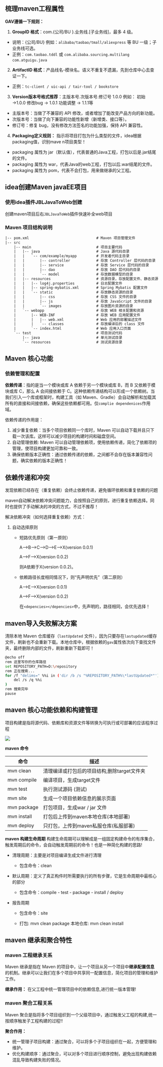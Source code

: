 ## 梳理maven工程属性

**GAV遵循一下规则：**

1.  **GroupID 格式**：com.{公司/BU }.业务线.[子业务线]，最多 4 级。

- 说明：{公司/BU} 例如：`alibaba/taobao/tmall/aliexpress` 等 BU 一级；子业务线可选。
- 正例：`com.taobao.tddl` 或 `com.alibaba.sourcing.multilang`  `com.atguigu.java`

2.  **ArtifactID 格式**：产品线名-模块名。语义不重复不遗漏，先到仓库中心去查证一下。

- 正例：`tc-client / uic-api / tair-tool / bookstore`

3. **Version版本号格式推荐**：主版本号.次版本号.修订号 1.0.0
  例如： 初始→1.0.0  修改bug → 1.0.1  功能调整 → 1.1.1等
- 主版本号：当做了不兼容的 API 修改，或者增加了能改变产品方向的新功能。
- 次版本号：当做了向下兼容的功能性新增（新增类、接口等）。
- 修订号：修复 bug，没有修改方法签名的功能加强，保持 API 兼容性。

4. **Packaging定义规则：**
  指示将项目打包为什么类型的文件，idea根据packaging值，识别mave n项目类型！

  - packaging 属性为 jar（默认值），代表普通的Java工程，打包以后是.jar结尾的文件。
  - packaging 属性为 war，代表Java的web工程，打包以后.war结尾的文件。
  - packaging 属性为 pom，代表不会打包，用来做继承的父工程。

## idea创建Maven javaEE项目
### 使用idea插件JBLJavaToWeb创建

创建maven项目后右`JBLJavaToWeb`插件快速补全web项目

### Maven 项目结构说明
```xml
|-- pom.xml                               # Maven 项目管理文件 
|-- src
    |-- main                              # 项目主要代码
    |   |-- java                          # Java 源代码目录
    |   |   `-- com/example/myapp         # 开发者代码主目录
    |   |       |-- controller            # 存放 Controller 层代码的目录
    |   |       |-- service               # 存放 Service 层代码的目录
    |   |       |-- dao                   # 存放 DAO 层代码的目录
    |   |       `-- model                 # 存放数据模型的目录
    |   |-- resources                     # 资源目录，存放配置文件、静态资源等
    |   |   |-- log4j.properties          # 日志配置文件
    |   |   |-- spring-mybatis.xml        # Spring Mybatis 配置文件
    |   |   `-- static                    # 存放静态资源的目录
    |   |       |-- css                   # 存放 CSS 文件的目录
    |   |       |-- js                    # 存放 JavaScript 文件的目录
    |   |       `-- images                # 存放图片资源的目录
    |   `-- webapp                        # 存放 WEB 相关配置和资源
    |       |-- WEB-INF                   # 存放 WEB 应用配置文件
    |       |   |-- web.xml               # Web 应用的部署描述文件
    |       |   `-- classes               # 存放编译后的 class 文件
    |       `-- index.html                # Web 应用入口页面
    `-- test                              # 项目测试代码
        |-- java                          # 单元测试目录
        `-- resources                     # 测试资源目录
```

## Maven 核心功能
### 依赖管理和配置

**依赖传递**：指的是当一个模块或库 A 依赖于另一个模块或库 B，而 B 又依赖于模块或库 C，那么 A 会间接依赖于 C。这种依赖传递结构可以形成一个依赖树。当我们引入一个库或框架时，构建工具（如 Maven、Gradle）会自动解析和加载其所有的直接和间接依赖，确保这些依赖都可用。仅`complie dependenices`作用域。

依赖传递的作用是：

1. 减少重复依赖：当多个项目依赖同一个库时，Maven 可以自动下载并且只下载一次该库。这样可以减少项目的构建时间和磁盘空间。
2. 自动管理依赖: Maven 可以自动管理依赖项，使用依赖传递，简化了依赖项的管理，使项目构建更加可靠和一致。
3. 确保依赖版本正确性：通过依赖传递的依赖，之间都不会存在版本兼容性问题，确实依赖的版本正确性！

## 依赖传递和冲突

发现依赖已经存在（重复依赖）会终止依赖传递，避免循环依赖和重复依赖的问题

maven自动解决依赖冲突问题能力，会按照自己的原则，进行重复依赖选择。同时也提供了手动解决的冲突的方式，不过不推荐！

解决依赖冲突（如何选择重复依赖）方式：
  1. 自动选择原则
      - 短路优先原则（第一原则）

          A—>B—>C—>D—>E—>X(version 0.0.1)

          A—>F—>X(version 0.0.2)

          则A依赖于X(version 0.0.2)。
      - 依赖路径长度相同情况下，则“先声明优先”（第二原则）

          A—>E—>X(version 0.0.1)

          A—>F—>X(version 0.0.2)

          在`<depencies></depencies>`中，先声明的，路径相同，会优先选择！
## maven导入失败解决方案

清除本地 Maven 仓库缓存（`lastUpdated` 文件），因为只要存在`lastupdated`缓存文件，刷新也不会重新下载。本地仓库中，根据依赖的`gav`属性依次向下查找文件夹，最终删除内部的文件，刷新重新下载即可！
```sh
@echo off
rem 这里写你的仓库路径
set REPOSITORY_PATH=D:\repository
rem 正在搜索...
for /f "delims=" %%i in ('dir /b /s "%REPOSITORY_PATH%\*lastUpdated*"') do (
    del /s /q %%i
)
rem 搜索完毕
pause
```

## maven 核心功能依赖和构建管理

项目构建是指将源代码、依赖库和资源文件等转换为可执行或可部署的应该程序过程

![](https://zhaosi-1253759587.cos.ap-nanjing.myqcloud.com/files/obsidian/picture/202403072042433.png)

**maven 命令**

|命令|描述|
|---|---|
|mvn clean|清理编译或打包后的项目结构,删除target文件夹|
|mvn compile|编译项目，生成target文件|
|mvn test|执行测试源码 (测试)|
|mvn site|生成一个项目依赖信息的展示页面|
|mvn package|打包项目，生成war / jar 文件|
|mvn install|打包后上传到maven本地仓库(本地部署)|
|mvn deploy|只打包，上传到maven私服仓库(私服部署)|

**maven 构建生命周期**
构建生命周期可以理解成是一组固定构建命令的有序集合，触发周期后的命令，会自动触发周期前的命令！也是一种简化构建的思路!

- 清理周期：主要是对项目编译生成文件进行清理

    - 包含命令：clean
- 默认周期：定义了真正构件时所需要执行的所有步骤，它是生命周期中最核心的部分

    - 包含命令：compile - test - package - install / deploy
- 报告周期

    - 包含命令：site

    - 打包: mvn clean package 本地仓库: mvn clean install

## maven 继承和聚合特性

### maven 工程继承关系
Maven 继承是指在 Maven 的项目中，让一个项目从另一个项目中**继承配置信息**的机制。继承可以让我们在多个项目中共享同一配置信息，简化项目的管理和维护工作。

**继承作用：** 在父工程中统一管理项目中的依赖信息,进行统一版本管理!
### maven 聚合工程关系

Maven 聚合是指将多个项目组织到一个父级项目中，通过触发父工程的构建,统一按顺序触发子工程构建的过程!!

**聚合作用：** 
- 统一管理子项目构建：通过聚合，可以将多个子项目组织在一起，方便管理和维护。
- 优化构建顺序：通过聚合，可以对多个项目进行顺序控制，避免出现构建依赖混乱导致构建失败的情况。

